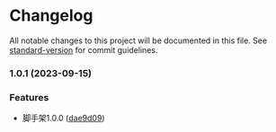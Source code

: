 # Changelog

All notable changes to this project will be documented in this file. See [standard-version](https://github.com/conventional-changelog/standard-version) for commit guidelines.

### 1.0.1 (2023-09-15)


### Features

* 脚手架1.0.0 ([dae9d09](https://github.com/hanhanbuku/vue3-cli/commit/dae9d09aaa02421ddf44f20e8ac84e52c92a3acd))
